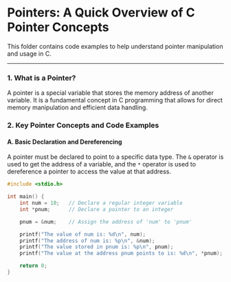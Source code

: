 # Pointers: A Quick Overview of C Pointer Concepts

This folder contains code examples to help understand pointer manipulation and usage in C.

---

### 1. What is a Pointer?

A pointer is a special variable that stores the memory address of another variable. It is a fundamental concept in C programming that allows for direct memory manipulation and efficient data handling.

### 2. Key Pointer Concepts and Code Examples

#### A. Basic Declaration and Dereferencing

A pointer must be declared to point to a specific data type. The `&` operator is used to get the address of a variable, and the `*` operator is used to dereference a pointer to access the value at that address.

```c
#include <stdio.h>

int main() {
    int num = 10;   // Declare a regular integer variable
    int *pnum;      // Declare a pointer to an integer

    pnum = &num;    // Assign the address of 'num' to 'pnum'

    printf("The value of num is: %d\n", num);
    printf("The address of num is: %p\n", &num);
    printf("The value stored in pnum is: %p\n", pnum);
    printf("The value at the address pnum points to is: %d\n", *pnum);

    return 0;
}

